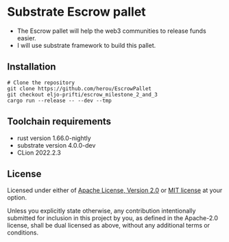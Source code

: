 # Substrate Escrow pallet


- The Escrow pallet will help the web3 communities to release funds easier.
- I will use substrate framework to build this pallet.

## Installation

```
# Clone the repository
git clone https://github.com/herou/EscrowPallet
git checkout eljo-prifti/escrow_milestone_2_and_3   
cargo run --release -- --dev --tmp
```

## Toolchain requirements

- rust version 1.66.0-nightly 
- substrate version 4.0.0-dev
- CLion 2022.2.3


## License

Licensed under either of [Apache License, Version 2.0](LICENSE-APACHE)
or [MIT license](LICENSE-MIT) at your option.

Unless you explicitly state otherwise, any contribution intentionally submitted
for inclusion in this project by you, as defined in the Apache-2.0 license,
shall be dual licensed as above, without any additional terms or conditions.

